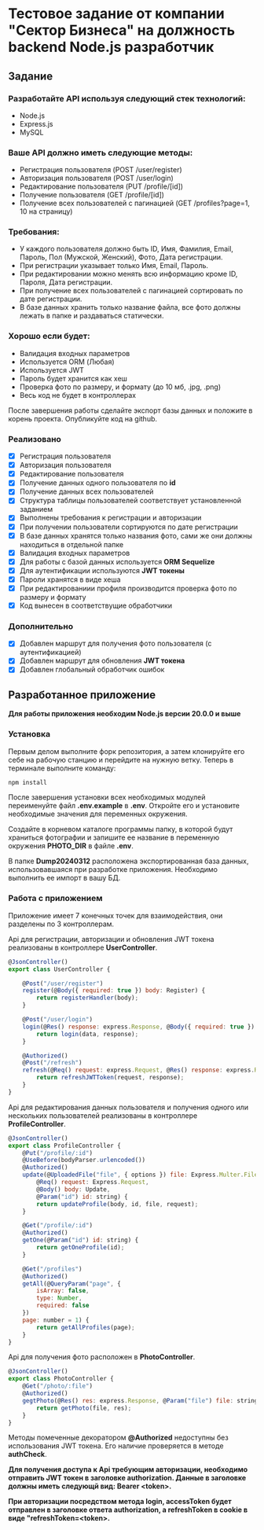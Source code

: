 # Тестовое задание от компании "Сектор Бизнеса" на должность backend Node.js разработчик

## Задание

### Разработайте API используя следующий стек технологий:

- Node.js
- Express.js
- MySQL

### Ваше API должно иметь следующие методы:

- Регистрация пользователя (POST /user/register)
- Авторизация пользователя (POST /user/login)
- Редактирование пользователя (PUT /profile/[id])
- Получение пользователя (GET /profile/[id])
- Получение всех пользователей с пагинацией (GET /profiles?page=1, 10 на страницу)

### Требования:

- У каждого пользователя должно быть ID, Имя, Фамилия, Email, Пароль, Пол (Мужской, Женский), Фото, Дата регистрации.
- При регистрации указывает только Имя, Email, Пароль.
- При редактировании можно менять всю информацию кроме ID, Пароля, Дата регистрации.
- При получение всех пользователей с пагинацией сортировать по дате регистрации.
- В базе данных хранить только название файла, все фото должны лежать в папке и раздаваться статически.

### Хорошо если будет:

- Валидация входных параметров
- Используется ORM (Любая)
- Используется JWT
- Пароль будет хранится как хеш
- Проверка фото по размеру, и формату (до 10 мб, .jpg, .png)
- Весь код не будет в контроллерах

После завершения работы сделайте экспорт базы данных и положите в корень проекта. Опубликуйте код на github.

### Реализовано

- [x] Регистрация пользователя
- [x] Авторизация пользователя
- [x] Редактирование пользователя
- [x] Получение данных одного пользователя по **id**
- [x] Получение данных всех пользователей
- [x] Структура таблицы пользователей соответствует установленной заданием
- [x] Выполнены требования к регистрации и авторизации
- [x] При получении пользователи сортируются по дате регистрации
- [x] В базе данных хранятся только названия фото, сами же они должны находиться в отдельной папке
- [x] Валидация входных параметров
- [x] Для работы с базой данных используется **ORM Sequelize**
- [x] Для аутентификации используются **JWT токены**
- [x] Пароли хранятся в виде хеша
- [x] При редактированиии профиля производится проверка фото по размеру и формату
- [x] Код вынесен в соответствущие обработчики

### Дополнительно

- [x] Добавлен маршрут для получения фото пользователя (с аутентификацией)
- [x] Добавлен маршрут для обновления **JWT токена**
- [x] Добавлен глобальный обработчик ошибок

## Разработанное приложение

**Для работы приложения необходим Node.js версии 20.0.0 и выше**

### Установка

Первым делом выполните форк репозитория, а затем клонируйте его себе на рабочую станцию и перейдите на нужную ветку.
Теперь в терминале выполните команду:
```bash
npm install
```
После завершения установки всех необходимых модулей переименуйте файл **.env.example** в **.env**. Откройте его и установите необходимые значения для переменных окружения.

Создайте в корневом каталоге программы папку, в которой будут храниться фотографии и запишите ee название в переменную окружения **PHOTO_DIR** в файле **.env**.

В папке **Dump20240312** расположена экспортированная база данных, использовавшаяся при разработке приложения. Необходимо выполнить ее импорт в вашу БД.

### Работа с приложением

Приложение имеет 7 конечных точек для взаимодействия, они разделены по 3 контроллерам.

Api для регистрации, авторизации и обновления JWT токена реализованы в контроллере **UserController**.
``` javascript
@JsonController()
export class UserController {

    @Post("/user/register")
    register(@Body({ required: true }) body: Register) {
        return registerHandler(body);
    }

    @Post("/user/login")
    login(@Res() response: express.Response, @Body({ required: true }) data: Login) {
        return login(data, response);
    }

    @Authorized()
    @Post("/refresh")
    refresh(@Req() request: express.Request, @Res() response: express.Response) {
        return refreshJWTToken(request, response);
    }
}
```

Api для редактирования данных пользователя и получения одного или нескольких пользователей реализованы в контроллере **ProfileController**.
``` javascript
@JsonController()
export class ProfileController {
    @Put("/profile/:id")
    @UseBefore(bodyParser.urlencoded())
    @Authorized()
    update(@UploadedFile("file", { options }) file: Express.Multer.File,
        @Req() request: Express.Request,
        @Body() body: Update,
        @Param("id") id: string) {
        return updateProfile(body, id, file, request);
    }

    @Get("/profile/:id")
    @Authorized()
    getOne(@Param("id") id: string) {
        return getOneProfile(id);
    }

    @Get("/profiles")
    @Authorized()
    getAll(@QueryParam("page", {
        isArray: false,
        type: Number,
        required: false
    })
    page: number = 1) {
        return getAllProfiles(page);
    }
}
```

Api для получения фото расположен в **PhotoController**.
``` javascript
@JsonController()
export class PhotoController {
    @Get("/photo/:file")
    @Authorized()
    gegtPhoto(@Res() res: express.Response, @Param("file") file: string) {
        return getPhoto(file, res);
    }
}
```

Методы помеченные декоратором **@Authorized** недоступны без использования JWT токена. Его наличие проверяется в методе **authCheck**.

**Для получения доступа к Api требующим авторизации, необходимо отправить JWT токен в заголовке authorization. Данные в заголовке должны иметь следующй вид: Bearer \<token\>.**

**При авторизации посредством метода login, accessToken будет отправлен в заголовке ответа authorization, а refreshToken в cookie в виде "refreshToken=\<token\>.**